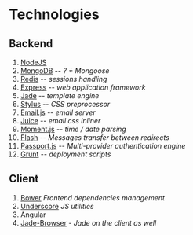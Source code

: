# Technologies

## Backend

1. [NodeJS](nodejs.org)
1. [MongoDB](www.mongodb.org) -- *? + Mongoose*
1. [Redis](redis.io) -- *sessions handling*
1. [Express](http://expressjs.com/) -- *web application framework*
1. [Jade](jade-lang.com) -- *template engine*
1. [Stylus](learnboost.github.com/stylus/) -- *CSS preprocessor*
1. [Email.js](https://github.com/eleith/emailjs) -- *email server*
1. [Juice](https://github.com/LearnBoost/juice) -- *email css inliner*
1. [Moment.js](http://momentjs.com/) -- *time / date parsing*
1. [Flash](https://github.com/jaredhanson/connect-flash) -- *Messages transfer between redirects*
1. [Passport.js](http://passportjs.org/) -- *Multi-provider authentication engine*
1. [Grunt](gruntjs.com) -- *deployment scripts*

## Client

1. [Bower](https://github.com/bower/bower/) *Frontend dependencies management*
1. [Underscore](http://underscorejs.org/) *JS utilities*
1. Angular
1. [Jade-Browser](https://github.com/storify/jade-browser) - *Jade on the client as well*